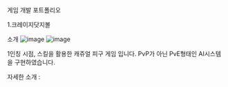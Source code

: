 게임 개발 포트폴리오

1.크레이지닷지볼

소개
![image](https://github.com/user-attachments/assets/1e15ea8a-2442-42dd-8835-4a561bf9a018)
![image](https://github.com/user-attachments/assets/028c41ef-98d4-4617-96f8-000c949cd150)

1인칭 시점, 스킬을 활용한 캐쥬얼 피구 게임 입니다.
PvP가 아닌 PvE형태인 AI시스템을 구현하였습니다.

자세한 소개 : 
